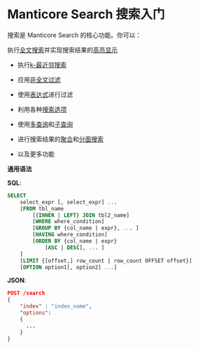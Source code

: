 # Manticore Search 搜索入门

搜索是 Manticore Search 的核心功能。你可以：



 执行[全文搜索](../Searching/Full_text_matching/Basic_usage.md#MATCH)并实现搜索结果的[高亮显示](../Searching/Highlighting.md)

* 执行[k-最近邻搜索](../Searching/KNN.md)

* 应用[非全文过滤](../Searching/Filters.md)

* 使用[表达式](../Searching/Expressions.md)进行过滤

* 利用各种[搜索选项](../Searching/Options.md)

* 使用[多查询](../Searching/Multi-queries.md)和[子查询](../Searching/Sub-selects.md)

* 进行搜索结果的[聚合](../Searching/Grouping.md)和[分面搜索](../Searching/Faceted_search.md)

* 以及更多功能



**通用语法**

**SQL**:
```sql
SELECT
    select_expr [, select_expr] ...
    [FROM tbl_name
        [{INNER | LEFT} JOIN tbl2_name]
        [WHERE where_condition]
        [GROUP BY {col_name | expr}, ... ]
        [HAVING where_condition]
        [ORDER BY {col_name | expr}
            [ASC | DESC], ... ]
    ]
    [LIMIT {[offset,] row_count | row_count OFFSET offset}]
    [OPTION option1[, option2] ...]

```

**JSON**:
```json
POST /search
{   
    "index" : "index_name",
    "options":   
    {
      ...
    }
}
```
<!-- proofread -->
